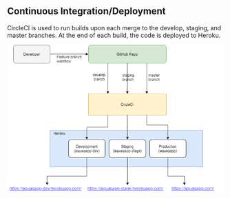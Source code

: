 ## Continuous Integration/Deployment

CircleCI is used to run builds upon each merge to the develop, staging, and master branches. At the end of each build, the code is deployed to Heroku.

![Continuous Deployment Pipeline](/docs/diagrams/AquaQAPP%20DevOps.png?raw=true "Continuous Deployment Pipeline")
